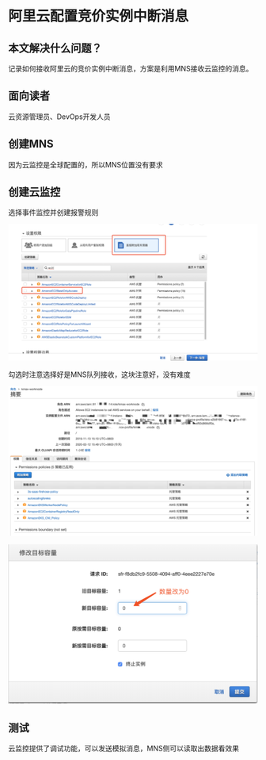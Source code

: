 # 阿里云配置竞价实例中断消息

## 本文解决什么问题？

记录如何接收阿里云的竞价实例中断消息，方案是利用MNS接收云监控的消息。

## 面向读者

云资源管理员、DevOps开发人员

## 创建MNS

因为云监控是全球配置的，所以MNS位置没有要求

## 创建云监控

选择事件监控并创建报警规则

![](../.gitbook/assets/image%20%2843%29.png)

勾选时注意选择好是MNS队列接收，这块注意好，没有难度

![](../.gitbook/assets/image%20%2844%29.png)

![](../.gitbook/assets/image%20%286%29.png)

## 测试

云监控提供了调试功能，可以发送模拟消息，MNS侧可以读取出数据看效果



